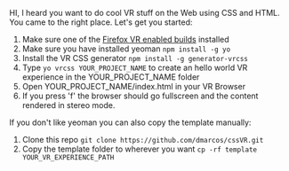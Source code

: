 HI, I heard you want to do cool VR stuff on the Web using CSS and HTML. You came to the right place. Let's get you started:

1. Make sure one of the [Firefox VR enabled builds](http://vrhelloworld.com/builds/ "VR Firefox") installed
2. Make sure you have installed yeoman `npm install -g yo`
3. Install the VR CSS generator `npm install -g generator-vrcss`
4. Type `yo vrcss YOUR_PROJECT_NAME` to create an hello world VR experience in the YOUR_PROJECT_NAME folder
5. Open YOUR_PROJECT_NAME/index.html in your VR Browser
6. If you press 'f' the browser should go fullscreen and the content rendered in stereo mode.

If you don't like yeoman you can also copy the template manually:

1. Clone this repo
`git clone https://github.com/dmarcos/cssVR.git`
3. Copy the template folder to wherever you want
`cp -rf template YOUR_VR_EXPERIENCE_PATH`



